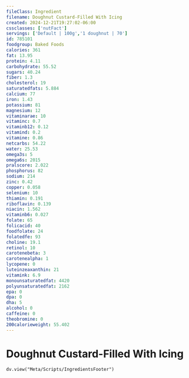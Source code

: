 ```yaml
---
fileClass: Ingredient
filename: Doughnut Custard-Filled With Icing
created: 2024-12-21T19:27:02-06:00
cssclasses: ['nutFact']
servings: ['Default | 100g','1 doughnut | 70']
id: 785101
foodgroup: Baked Foods
calories: 361
fat: 13.95
protein: 4.11
carbohydrate: 55.52
sugars: 40.24
fiber: 1.3
cholesterol: 19
saturatedfats: 5.884
calcium: 77
iron: 1.43
potassium: 81
magnesium: 12
vitaminarae: 10
vitaminc: 0.7
vitaminb12: 0.12
vitamind: 0.2
vitamine: 0.86
netcarbs: 54.22
water: 25.53
omega3s: 5
omega6s: 2015
pralscore: 2.022
phosphorus: 82
sodium: 214
zinc: 0.42
copper: 0.058
selenium: 10
thiamin: 0.191
riboflavin: 0.139
niacin: 1.562
vitaminb6: 0.027
folate: 65
folicacid: 40
foodfolate: 24
folatedfe: 93
choline: 19.1
retinol: 10
carotenebeta: 3
carotenealpha: 1
lycopene: 0
luteinzeaxanthin: 21
vitamink: 6.9
monounsaturatedfat: 4420
polyunsaturatedfat: 2162
epa: 0
dpa: 0
dha: 5
alcohol: 0
caffeine: 0
theobromine: 0
200calorieweight: 55.402
---
```


# Doughnut Custard-Filled With Icing

```dataviewjs
dv.view("Meta/Scripts/IngredientsFooter")
```